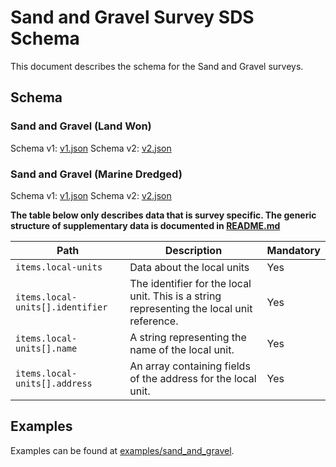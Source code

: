 # Sand and Gravel Survey SDS Schema

This document describes the schema for the Sand and Gravel surveys.

## Schema

### Sand and Gravel (Land Won)

Schema v1: [v1.json](/schemas/sand_and_gravel_land_won/v1.json)
Schema v2: [v2.json](/schemas/sand_and_gravel_land_won/v2.json)

### Sand and Gravel (Marine Dredged)

Schema v1: [v1.json](/schemas/sand_and_gravel_marine_dredged/v1.json)
Schema v2: [v2.json](/schemas/sand_and_gravel_marine_dredged/v2.json)

**The table below only describes data that is survey specific. The generic structure of supplementary data is documented in [README.md](/docs/README.md)**

| Path                             | Description                                                                                | Mandatory |
|----------------------------------|--------------------------------------------------------------------------------------------|-----------|
| `items.local-units`              | Data about the local units                                                                 | Yes       |
| `items.local-units[].identifier` | The identifier for the local unit. This is a string representing the local unit reference. | Yes       |
| `items.local-units[].name`       | A string representing the name of the local unit.                                          | Yes       |
| `items.local-units[].address`    | An array containing fields of the address for the local unit.                              | Yes       |

## Examples

Examples can be found at [examples/sand_and_gravel](../examples/sand_and_gravel).
